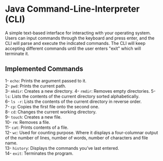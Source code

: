 <h1>Java Command-Line-Interpreter (CLI)</h1>
A simple text-based interface for interacting with your operating system.
Users can input commands through the keyboard and press enter, and the CLI will parse and execute the indicated commands.
The CLI will keep accepting different commands until the user enters "exit" which will terminate it.

<h2>Implemented Commands</h2>
1- <code>echo</code>: Prints the argument passed to it.<br>
2- <code>pwd</code>: Prints the current path.<br>
3- <code>mkdir</code>: Creates a new directory.
4- <code>rmdir</code>: Removes empty directories.
5- <code>ls</code>: Lists the contents of the current directory sorted alphabetically.<br>
6- <code>ls -r</code>: Lists the contents of the current directory in reverse order.<br>
7- <code>cp</code>: Copies the first file onto the second one.<br>
8- <code>cd</code>: Changes the current working directory.<br>
9- <code>touch</code>: Creates a new file.<br>
10- <code>rm</code>: Removes a file.<br>
11- <code>cat</code>: Prints contents of a file. <br>
12- <code>wc</code>: Used for counting purpose. Where it displays a four-columnar
output of the number of lines, number of words, number of characters and file name.<br>
13- <code>history</code>: Displays the commands you’ve last entered.<br>
14- <code>exit</code>: Terminates the program.